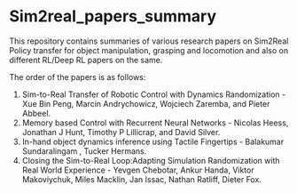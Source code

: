 # Sim2real_papers_summary

This repository contains summaries of various research papers on Sim2Real Policy transfer for object manipulation, grasping and locomotion and also on different RL/Deep RL papers on the same.

The order of the papers is as follows:
1. Sim-to-Real Transfer of Robotic Control with Dynamics Randomization - Xue Bin Peng, Marcin Andrychowicz, Wojciech Zaremba, and Pieter Abbeel.
2. Memory based Control with Recurrent Neural Networks - Nicolas Heess, Jonathan J Hunt, Timothy P Lillicrap, and David Silver.
3. In-hand object dynamics inference using Tactile Fingertips - Balakumar Sundaralingam , Tucker Hermans.
4. Closing the Sim-to-Real Loop:Adapting Simulation Randomization with Real World Experience - Yevgen Chebotar, Ankur Handa, Viktor Makoviychuk, Miles Macklin, Jan Issac, Nathan Ratliff, Dieter Fox.


